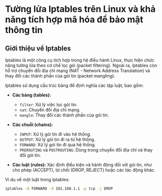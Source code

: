# Tường lửa Iptables trên Linux và khả năng tích hợp mã hóa để bảo mật thông tin

## Giới thiệu về Iptables

Iptables là một công cụ tích hợp trong hệ điều hành Linux, thực hiện chức năng tường lửa theo cơ chế lọc gói (packet filtering). Ngoài ra, Iptables còn hỗ trợ chuyển đổi địa chỉ mạng (NAT - Network Address Translation) và thay đổi các thành phần của gói tin (packet mangling).

Iptables sử dụng cấu trúc bảng để định nghĩa các tập luật, bao gồm:

- **Các bảng (tables):**
  - `filter`: Xử lý việc lọc gói tin.
  - `nat`: Chuyển đổi địa chỉ mạng.
  - `mangle`: Thay đổi các thành phần của gói tin.

- **Các chuỗi (chains):**
  - `INPUT`: Xử lý gói tin đi vào hệ thống.
  - `OUTPUT`: Xử lý gói tin đi ra từ hệ thống.
  - `FORWARD`: Xử lý gói tin đi qua hệ thống.
  - `PREROUTING` và `POSTROUTING`: Dùng trong chuyển đổi địa chỉ và thay đổi gói tin.

- **Các luật (rules):** Xác định điều kiện và hành động đối với gói tin, như cho phép (ACCEPT), từ chối (DROP, REJECT) hoặc các tác động khác.

Ví dụ về một luật trong Iptables:

```bash
iptables -A FORWARD -d 192.168.1.1 -p tcp -j DROP
